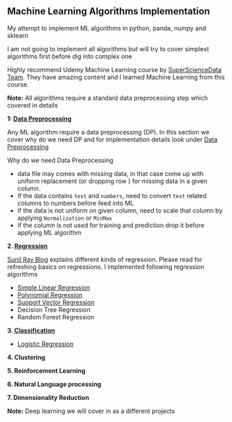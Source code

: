 ## Machine Learning Algorithms Implementation

My attempt to implement ML algorithms in python, panda, numpy and sklearn

I am not going to implement all algorithms but will try to cover simplest algorithms first before dig into complex one

Highly recommend Udemy Machine Learning course by [SuperScienceData Team](https://www.udemy.com/machinelearning/). They have amazing content and I learned Machine Learning from this course.

**Note:**  All algorithms require a standard data preprocessing step which covered in details

**1: [Data Preprocessing](1_Data_Preprocessing)**

Any ML algorithm require a data preprocessing (DP). In this section we cover why do we need DP and for implementation details look under [Data Preprocessing](1_Data_Preprocessing)

Why do we need Data Preprocessing

  - data file may comes with missing data, in that case come up with uniform replacement (or dropping row ) for missing data in a given column.
  - If the data contains `text` and `numbers`, need to convert `text` related columns to numbers before feed into ML
  - If the data is not uniform on given column, need to scale that column by applying `Normalization` or `MinMax`
  - If the column is not used for training and prediction drop it before applying ML algorithm

**2. [Regression](2_Regression)**
   
   [Sunil Ray Blog](https://www.analyticsvidhya.com/blog/2015/08/comprehensive-guide-regression/) explains different kinds of regression. Please read for refreshing basics on regressions. I implemented following regression algorithms
   
   - [Simple Linear Regression](2_Regression/1_Linear_Regression)
   - [Polynomial Regression](2_Regression/2_Polynomial_Regression)
   - [Support Vector Regression](2_Regression/3_Support_Vector_Regression)
   - Decision Tree Regression
   - Random Forest Regression
   
**3. [Classification](3_Classification)**  

   - [Logistic Regression](3_Classification/Logistic_Regression)

**4. Clustering**

**5. Reinforcement Learning**

**6. Natural Language processing**

**7. Dimensionality Reduction**

**Note:** Deep learning we will cover in as a different projects 

